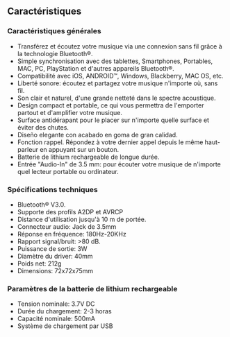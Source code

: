 ## Caractéristiques

### Caractéristiques générales

* Transférez et écoutez votre musique via une connexion sans fil grâce à la technologie Bluetooth®.
* Simple synchronisation avec des tablettes, Smartphones, Portables, MAC, PC, PlayStation et d'autres appareils Bluetooth®.
* Compatibilité avec iOS, ANDROID™, Windows, Blackberry, MAC OS, etc.
* Liberté sonore: écoutez et partagez votre musique n'importe où, sans fil.
* Son clair et naturel, d'une grande netteté dans le spectre acoustique. 
* Design compact et portable, ce qui vous permettra de l'emporter partout et d'amplifier votre musique.
* Surface antidérapant pour le placer sur n'importe quelle surface et éviter des chutes.
* Diseño elegante con acabado en goma de gran calidad.
* Fonction rappel.  Répondez à votre dernier appel depuis le même haut-parleur en appuyant sur un bouton.
* Batterie de lithium rechargeable de longue durée.
* Entrée "Audio-In" de 3.5 mm: pour écouter votre musique de n'importe quel lecteur portable ou ordinateur.

### Spécifications techniques

* Bluetooth® V3.0. 
* Supporte des profils A2DP et AVRCP
* Distance d'utilisation jusqu'à 10 m de portée.
* Connecteur audio: Jack de 3.5mm
* Réponse en fréquence: 180Hz-20KHz
* Rapport signal/bruit: >80 dB.
* Puissance de sortie: 3W
* Diamètre du driver: 40mm
* Poids net: 212g
* Dimensions: 72x72x75mm

### Paramètres de la batterie de lithium rechargeable
* Tension nominale: 3.7V DC
* Durée du chargement: 2-3 horas
* Capacité nominale: 500mA
* Système de chargement par USB

